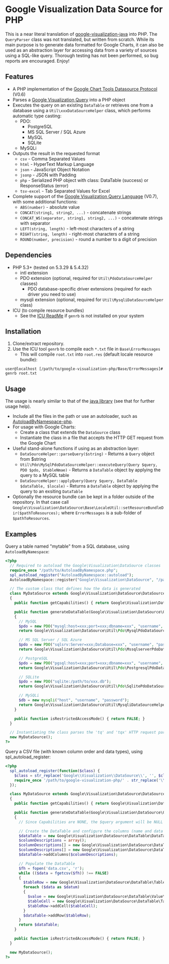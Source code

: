Google Visualization Data Source for PHP
========================================

This is a near literal translation of [google-visualization-java](https://code.google.com/p/google-visualization-java/source/browse/trunk/src/main/java/com/google/visualization/datasource/) into PHP.
The `QueryParser` class was not translated, but written from scratch.
While its main purpose is to generate data formatted for Google Charts, it can also be used as an abstraction layer for accessing data from a variety of sources using a SQL-like query.
Thorough testing has not been performed, so bug reports are encouraged.  Enjoy!


Features
--------

- A PHP implementation of the [Google Chart Tools Datasource Protocol](https://developers.google.com/chart/interactive/docs/dev/implementing_data_source) (V0.6)
- Parses a [Google Visualization Query](https://developers.google.com/chart/interactive/docs/querylanguage) into a PHP object
- Executes the query on an existing `DataTable` or retrieves one from a database using a `Util\xxxDataSourceHelper` class, which performs automatic type casting:
    - PDO:
        - PostgreSQL
        - MS SQL Server / SQL Azure
        - MySQL
        - SQLite
    - MySQLi
- Outputs the result in the requested format
    - `csv` - Comma Separated Values
    - `html` - HyperText Markup Language
    - `json` - JavaScript Object Notation
    - `jsonp` - JSON with Padding
    - `php` - Serialized PHP object with class: DataTable (success) or ResponseStatus (error)
    - `tsv-excel` - Tab Separated Values for Excel
- Complete support of the [Google Visualization Query Language](https://developers.google.com/chart/interactive/docs/querylanguage) (V0.7), with some additional functions:
    - `ABS(number)` - absolute value
    - `CONCAT(string1, string2, ...)` - concatenate strings
    - `CONCAT_WS(separator, string1, string2, ...)` - concatenate strings with separator
    - `LEFT(string, length)` - left-most characters of a string
    - `RIGHT(string, length)` - right-most characters of a string
    - `ROUND(number, precision)` - round a number to a digit of precision

Dependencies
------------

- PHP 5.3+ (tested on 5.3.29 &amp; 5.4.32)
    - intl extension
    - PDO extension (optional, required for `Util\PdoDataSourceHelper` classes)
        - PDO database-specific driver extensions (required for each driver you need to use)
    - mysqli extension (optional, required for `Util\MysqliDataSourceHelper` class)
- ICU (to compile resource bundles)
    - See the [ICU ReadMe](http://source.icu-project.org/repos/icu/icu/trunk/readme.html) if `genrb` is not installed on your system


Installation
------------

1. Clone/extract repository.
2. Use the ICU tool `genrb` to compile each `*.txt` file in `Base\ErrorMessages`
    - This will compile `root.txt` into `root.res` (default locale resource bundle):

`user@localhost [/path/to/google-visualization-php/Base/ErrorMessages]# genrb root.txt`


Usage
-----

The usage is nearly similar to that of the [java library](https://developers.google.com/chart/interactive/docs/dev/dsl_about) (see that for further usage help).
- Include all the files in the path or use an autoloader, such as [AutoloadByNamespace-php](https://github.com/bggardner/AutoloadByNamespace-php).
- For usage with Google Charts:
    - Create a class that extends the `DataSource` class
    - Instantiate the class in a file that accepts the HTTP GET request from the Google Chart
- Useful stand-alone functions if using as an abstraction layer:
    - `DataSourceHelper::parseQuery($string)` - Returns a `Query` object from $string
    - `Util\Pdo\MySqlPdoDataSourceHelper::executeQuery(Query $query, PDO $pdo, $tableNmae)` - Returns a `DataTable` object by applying the query to a MySQL table 
    - `DataSourceHelper::applyQuery(Query $query, DataTable $dataTable, $locale)` - Returns a `DataTable` object by applying the query to an exsiting `DataTable`
- Optionally the resource bundle can be kept in a folder outside of the repository. In that case call `Google\Visualization\DataSource\Base\LocaleUtil::setResourceBundleDir($pathToResources);` where `ErrorMessages` is a sub-folder of `$pathToResources`.


Examples
--------

Query a table named "mytable" from a SQL database, using `AutoloadByNamespace`:
```php
<?php
  // Required to autoload the Google\Visualization\DataSource classes
  require_once "/path/to/AutoloadByNamespace.php";
  spl_autoload_register("AutoloadByNamespace::autoload");
  AutoloadByNamespace::register("Google\Visualization\DataSource", "/path/to/google-visualization-php");

  // The custom class that defines how the data is generated
  class MyDataSource extends Google\Visualization\DataSource\DataSource
  {
    public function getCapabilities() { return Google\Visualization\DataSource\Capabilities::SQL; }

    public function generateDataTable(Google\Visualization\DataSource\Query\Query $query)
    {
      // MySQL
      $pdo = new PDO("mysql:host=xxx;port=xxx;dbname=xxx", "username", "password");
      return Google\Visualization\DataSource\Util\Pdo\MysqlPdoDataSourceHelper::executeQuery($query, $pdo, "mytable");

      // MS SQL Server / SQL Azure
      $pdo = new PDO("sqlsrv:Server=xxx;Database=xxx", "username", "password");
      return Google\Visualization\DataSource\Util\Pdo\MssqlserverPdoDataSourceHelper::executeQuery($query, $pdo, "mytable");

      // PostgreSQL
      $pdo = new PDO("pgsql:host=xxx;port=xxx;dbname=xxx", "username", "password");
      return Google\Visualization\DataSource\Util\Pdo\PostgresqlPdoDataSourceHelper::executeQuery($query, $pdo, "mytable");

      // SQLite
      $pdo = new PDO("sqlite:/path/to/xxx.db");
      return Google\Visualization\DataSource\Util\Pdo\SqlitePdoDataSourceHelper::executeQuery($query, $pdo, "mytable");

      // MySQLi
      $db = new mysqli("host", "username", "password");
      return Google\Visualization\DataSource\Util\MysqliDataSourceHelper::executeQuery($query, $db, "mytable");
    }

    public function isRestrictedAccessMode() { return FALSE; }
  }

  // Instantiating the class parses the 'tq' and 'tqx' HTTP request parameters and outputs the resulting data
  new MyDataSource();
?>
```
Query a CSV file (with known column order and data types), using spl_autoload_register:
```php
<?php
  spl_autoload_register(function($class) {
    $class = str_replace('Google\\Visualization\\DataSource\\', '', $class);
    require_once '/path/to/google-visualization-php/' . str_replace('\\', DIRECTORY_SEPARATOR, $class) . '.php';
  });

  class MyDataSource extends Google\Visualization\DataSource\DataSource
  {
    public function getCapabilities() { return Google\Visualization\DataSource\Capabilities::NONE; }

    public function generateDataTable(Google\Visualization\DataSource\Query\Query $query = NULL)
    {
      // Since Capabilities are NONE, the $query argument will be NULL as the data will be processed by DataSourceHelper

      // Create the DataTable and configure the columns (name and data type)
      $dataTable = new Google\Visualization\DataSource\DataTable\DataTable();
      $columnDescriptions = array();
      $columnDescriptions[] = new Google\Visualization\DataSource\DataTable\ColumnDescription("x", Google\Visualization\DataSource\DataTable\Value\ValueType::NUMBER, "x");
      $columnDescriptions[] = new Google\Visualization\DataSource\DataTable\ColumnDescription("y", Google\Visualization\DataSource\DataTable\Value\ValueType::NUMBER, "y");
      $dataTable->addColumns($columnDescriptions);

      // Populate the DataTable
      $fh = fopen('data.csv', 'r');
      while (($data = fgetcsv($fh)) !== FALSE)
      {
        $tableRow = new Google\Visualization\DataSource\DataTable\TableRow();
        foreach ($data as $datum)
        {
          $value = new Google\Visualization\DataSource\DataTable\Value\NumberValue($datum);
          $tableCell = new Google\Visualization\DataSource\DataTable\TableCell($value);
          $tableRow->addCell($tableCell);
        }
        $dataTable->addRow($tableRow);
      }
      return $dataTable;
    }

    public function isRestrictedAccessMode() { return FALSE; }
  }

  new MyDataSource();
?>
```

